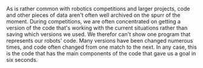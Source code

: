 As is rather common with robotics competitions and larger projects, code and other pieces of data aren't often well archived on the spurr of the moment. During competitions, we are often concentrated on getting a version of the code that's working with the current situations rather than saving which versions we used. We therefor can't show one program that represents our robots' code. Many versions have been changed numerous times, and code often changed from one match to the next. In any case, this is the code that has the main components of the code that gave us a goal in six seconds.
